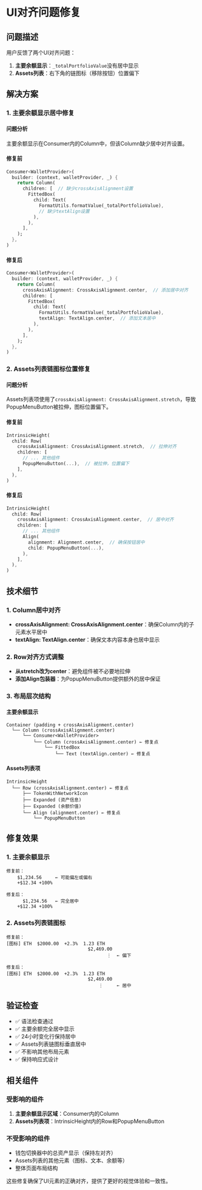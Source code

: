 # UI对齐问题修复

## 问题描述

用户反馈了两个UI对齐问题：
1. **主要余额显示**：`_totalPortfolioValue`没有居中显示
2. **Assets列表**：右下角的链图标（移除按钮）位置偏下

## 解决方案

### 1. 主要余额显示居中修复

#### 问题分析
主要余额显示在Consumer<WalletProvider>内的Column中，但该Column缺少居中对齐设置。

#### 修复前
```dart
Consumer<WalletProvider>(
  builder: (context, walletProvider, _) {
    return Column(
      children: [  // 缺少crossAxisAlignment设置
        FittedBox(
          child: Text(
            FormatUtils.formatValue(_totalPortfolioValue),
            // 缺少textAlign设置
          ),
        ),
      ],
    );
  },
)
```

#### 修复后
```dart
Consumer<WalletProvider>(
  builder: (context, walletProvider, _) {
    return Column(
      crossAxisAlignment: CrossAxisAlignment.center,  // 添加居中对齐
      children: [
        FittedBox(
          child: Text(
            FormatUtils.formatValue(_totalPortfolioValue),
            textAlign: TextAlign.center,  // 添加文本居中
          ),
        ),
      ],
    );
  },
)
```

### 2. Assets列表链图标位置修复

#### 问题分析
Assets列表项使用了`crossAxisAlignment: CrossAxisAlignment.stretch`，导致PopupMenuButton被拉伸，图标位置偏下。

#### 修复前
```dart
IntrinsicHeight(
  child: Row(
    crossAxisAlignment: CrossAxisAlignment.stretch,  // 拉伸对齐
    children: [
      // ... 其他组件
      PopupMenuButton(...),  // 被拉伸，位置偏下
    ],
  ),
)
```

#### 修复后
```dart
IntrinsicHeight(
  child: Row(
    crossAxisAlignment: CrossAxisAlignment.center,  // 居中对齐
    children: [
      // ... 其他组件
      Align(
        alignment: Alignment.center,  // 确保按钮居中
        child: PopupMenuButton(...),
      ),
    ],
  ),
)
```

## 技术细节

### 1. Column居中对齐
- **crossAxisAlignment: CrossAxisAlignment.center**：确保Column内的子元素水平居中
- **textAlign: TextAlign.center**：确保文本内容本身也居中显示

### 2. Row对齐方式调整
- **从stretch改为center**：避免组件被不必要地拉伸
- **添加Align包装器**：为PopupMenuButton提供额外的居中保证

### 3. 布局层次结构

#### 主要余额显示
```
Container (padding + crossAxisAlignment.center)
  └── Column (crossAxisAlignment.center)
      └── Consumer<WalletProvider>
          └── Column (crossAxisAlignment.center) ← 修复点
              └── FittedBox
                  └── Text (textAlign.center) ← 修复点
```

#### Assets列表项
```
IntrinsicHeight
  └── Row (crossAxisAlignment.center) ← 修复点
      ├── TokenWithNetworkIcon
      ├── Expanded (资产信息)
      ├── Expanded (余额价值)
      └── Align (alignment.center) ← 修复点
          └── PopupMenuButton
```

## 修复效果

### 1. 主要余额显示
```
修复前：
    $1,234.56     ← 可能偏左或偏右
    +$12.34 +100%

修复后：
      $1,234.56   ← 完全居中
    +$12.34 +100%
```

### 2. Assets列表链图标
```
修复前：
[图标] ETH  $2000.00  +2.3%  1.23 ETH
                              $2,469.00
                                     ⋮  ← 偏下

修复后：
[图标] ETH  $2000.00  +2.3%  1.23 ETH
                              $2,469.00
                                  ⋮     ← 居中
```

## 验证检查

- ✅ 语法检查通过
- ✅ 主要余额完全居中显示
- ✅ 24小时变化行保持居中
- ✅ Assets列表链图标垂直居中
- ✅ 不影响其他布局元素
- ✅ 保持响应式设计

## 相关组件

### 受影响的组件
1. **主要余额显示区域**：Consumer<WalletProvider>内的Column
2. **Assets列表项**：IntrinsicHeight内的Row和PopupMenuButton

### 不受影响的组件
- 钱包切换器中的总资产显示（保持左对齐）
- Assets列表的其他元素（图标、文本、余额等）
- 整体页面布局结构

这些修复确保了UI元素的正确对齐，提供了更好的视觉体验和一致性。